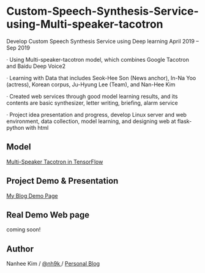 # Custom-Speech-Synthesis-Service-using-Multi-speaker-tacotron

Develop Custom Speech Synthesis Service using Deep learning April 2019 – Sep 2019  

· Using Multi-speaker-tacotron model, which combines Google Tacotron and Baidu Deep Voice2  

· Learning with Data that includes Seok-Hee Son (News anchor), In-Na Yoo (actress), Korean corpus, Ju-Hyung Lee (Team), and Nan-Hee Kim  

· Created web services through good model learning results, and its contents are basic synthesizer, letter writing, briefing, alarm service  

· Project idea presentation and progress, develop Linux server and web environment, data collection, model learning, and designing web at flask-python with html  


## Model
[Multi-Speaker Tacotron in TensorFlow](https://github.com/carpedm20/multi-speaker-tacotron-tensorflow)

## Project Demo & Presentation
[My Blog Demo Page](https://blog.naver.com/kimnanhee97/221832888061)

## Real Demo Web page
coming soon!

## Author
Nanhee Kim / [@nh9k ](https://github.com/nh9k) / [Personal Blog](https://blog.naver.com/kimnanhee97)